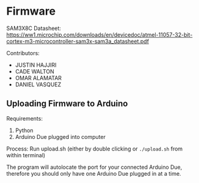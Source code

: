 # Firmware

SAM3X8C Datasheet: https://ww1.microchip.com/downloads/en/devicedoc/atmel-11057-32-bit-cortex-m3-microcontroller-sam3x-sam3a_datasheet.pdf

Contributors:
- JUSTIN HAJJIRI
- CADE WALTON
- OMAR ALAMATAR
- DANIEL VASQUEZ

## Uploading Firmware to Arduino

Requirements:
1. Python
2. Arduino Due plugged into computer

Process:
Run upload.sh (either by double clicking or `./upload.sh` from within terminal)

The program will autolocate the port for your connected Arduino Due, therefore you should only have one Arduino Due plugged in at a time.

